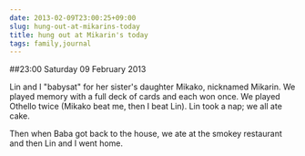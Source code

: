 ```yaml
---
date: 2013-02-09T23:00:25+09:00
slug: hung-out-at-mikarins-today
title: hung out at Mikarin's today
tags: family,journal
---
```


##23:00 Saturday 09 February 2013

Lin and I "babysat" for her sister's daughter Mikako, nicknamed Mikarin. We played memory with a full deck of cards and each won once. We played Othello twice (Mikako beat me, then I beat Lin). Lin took a nap; we all ate cake.

Then when Baba got back to the house, we ate at the smokey restaurant and then Lin and I went home.
